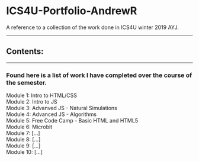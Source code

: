 # ICS4U-Portfolio-AndrewR
A reference to a collection of the work done in ICS4U winter 2019 AYJ.

---
## Contents:
---
### Found here is a list of work I have completed over the course of the semester.
Module 1: Intro to HTML/CSS  
Module 2: Intro to JS  
Module 3: Advanved JS - Natural Simulations  
Module 4: Advanced JS - Algorithms  
Module 5: Free Code Camp - Basic HTML and HTML5  
Module 6: Microbit  
Module 7: [...]  
Module 8: [...]  
Module 9: [...]  
Module 10: [...]  
